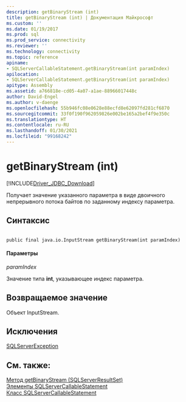 ```yaml
---
description: getBinaryStream (int)
title: getBinaryStream (int) | Документация Майкрософт
ms.custom: ''
ms.date: 01/19/2017
ms.prod: sql
ms.prod_service: connectivity
ms.reviewer: ''
ms.technology: connectivity
ms.topic: reference
apiname:
- SQLServerCallableStatement.getBinaryStream(int paramIndex)
apilocation:
- SQLServerCallableStatement.getBinaryStream(int paramIndex)
apitype: Assembly
ms.assetid: a766818e-cd05-4a07-a1ae-88966017448c
author: David-Engel
ms.author: v-daenge
ms.openlocfilehash: 55b946fc08e0628e88ecfd8e62097fd281cf6870
ms.sourcegitcommit: 33f0f190f962059826e002be165a2bef4f9e350c
ms.translationtype: HT
ms.contentlocale: ru-RU
ms.lasthandoff: 01/30/2021
ms.locfileid: "99168242"
---
```

# <a name="getbinarystream-int"></a>getBinaryStream (int)
[!INCLUDE[Driver_JDBC_Download](../../../includes/driver_jdbc_download.md)]

  Получает значение указанного параметра в виде двоичного непрерывного потока байтов по заданному индексу параметра.  
  
## <a name="syntax"></a>Синтаксис  
  
```  
  
public final java.io.InputStream getBinaryStream(int paramIndex)  
```  
  
#### <a name="parameters"></a>Параметры  
 *paramIndex*  
  
 Значение типа **int**, указывающее индекс параметра.  
  
## <a name="return-value"></a>Возвращаемое значение  
 Объект InputStream.  
  
## <a name="exceptions"></a>Исключения  
 [SQLServerException](../../../connect/jdbc/reference/sqlserverexception-class.md)  
  
## <a name="see-also"></a>См. также:  
 [Метод getBinaryStream (SQLServerResultSet)](../../../connect/jdbc/reference/getbinarystream-method-sqlservercallablestatement.md)   
 [Элементы SQLServerCallableStatement](../../../connect/jdbc/reference/sqlservercallablestatement-members.md)   
 [Класс SQLServerCallableStatement](../../../connect/jdbc/reference/sqlservercallablestatement-class.md)  
  
  
